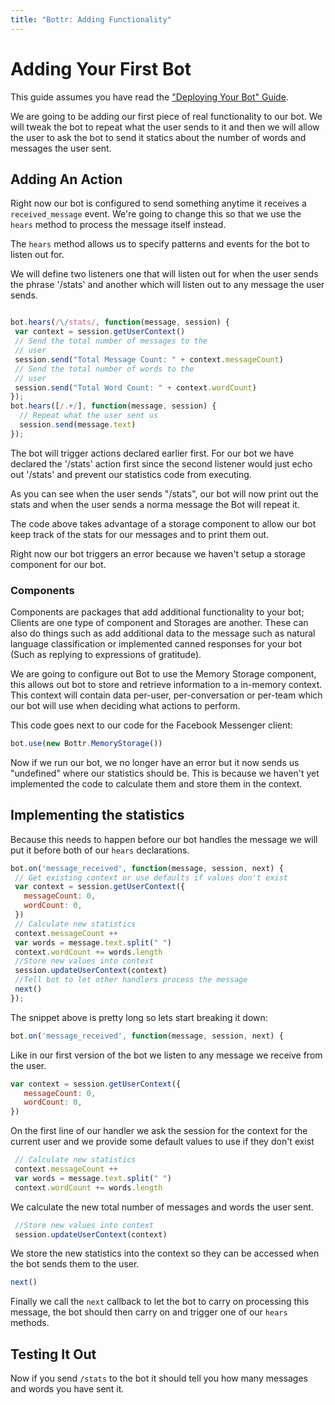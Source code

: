```yaml
---
title: "Bottr: Adding Functionality"
---
```

# Adding Your First Bot

This guide assumes you have read the ["Deploying Your Bot" Guide](https://github.com/jcampbell05/BotKit.js/wiki/Deploying-Your-Bot).

We are going to be adding our first piece of real functionality to our bot. We will tweak the bot to repeat what the user sends to it and then we will allow the user to ask the bot to send it statics about the number of words and messages the user sent.

## Adding An Action

Right now our bot is configured to send something anytime it receives a `received_message` event. We're going to change this so that we use the `hears` method to process the message itself instead.

The `hears` method allows us to specify patterns and events for the bot to listen out for.

We will define two listeners one that will listen out for when the user sends the phrase '/stats' and another which will listen out to any message the user sends.

```javascript

bot.hears(/\/stats/, function(message, session) {
 var context = session.getUserContext()
 // Send the total number of messages to the
 // user
 session.send("Total Message Count: " + context.messageCount)
 // Send the total number of words to the
 // user
 session.send("Total Word Count: " + context.wordCount)
});
bot.hears([/.+/], function(message, session) {
  // Repeat what the user sent us
  session.send(message.text)
});
```

The bot will trigger actions declared earlier first. For our bot we have declared the '/stats' action first since the second listener would just echo out '/stats' and prevent our statistics code from executing.

As you can see when the user sends "/stats", our bot will now print out the stats and when the user sends a norma message the Bot will repeat it.

The code above takes advantage of a storage component to allow our bot keep track of the stats for our messages and to print them out.

Right now our bot triggers an error because we haven't setup a storage component for our bot.

### Components

Components are packages that add additional functionality to your bot; Clients are one type of component and Storages are another. These can also do things such as add additional data to the message such as natural language classification or implemented canned responses for your bot (Such as replying to expressions of gratitude).

We are going to configure out Bot to use the Memory Storage component, this allows out bot to store and retrieve information to a in-memory context. This context will contain data per-user, per-conversation or per-team which our bot will use when deciding what actions to perform.

This code goes next to our code for the Facebook Messenger client:

```javascript
bot.use(new Bottr.MemoryStorage())
```

Now if we run our bot, we no longer have an error but it now sends us "undefined" where our statistics should be. This is because we haven't yet implemented the code to calculate them and store them in the context.

## Implementing the statistics

Because this needs to happen before our bot handles the message we will put it before both of our `hears` declarations.

```javascript
bot.on('message_received', function(message, session, next) {
 // Get existing context or use defaults if values don't exist
 var context = session.getUserContext({
   messageCount: 0,
   wordCount: 0,
 })
 // Calculate new statistics
 context.messageCount ++
 var words = message.text.split(" ")
 context.wordCount += words.length
 //Store new values into context
 session.updateUserContext(context)
 //Tell bot to let other handlers process the message
 next()
});
```

The snippet above is pretty long so lets start breaking it down:

```javascript
bot.on('message_received', function(message, session, next) {
```

Like in our first version of the bot we listen to any message we receive from the user.

```javascript
var context = session.getUserContext({
   messageCount: 0,
   wordCount: 0,
})
```

On the first line of our handler we ask the session for the context for the current user and we provide some default values to use if they don't exist

```javascript
 // Calculate new statistics
 context.messageCount ++
 var words = message.text.split(" ")
 context.wordCount += words.length
```

We calculate the new total number of messages and words the user sent.

```javascript
 //Store new values into context
 session.updateUserContext(context)
```

We store the new statistics into the context so they can be accessed when the bot sends them to the user.

```javascript
next()
```

Finally we call the `next` callback to let the bot to carry on processing this message, the bot should then carry on and trigger one of our `hears` methods.

## Testing It Out

Now if you send `/stats` to the bot it should tell you how many messages and words you have sent it.
